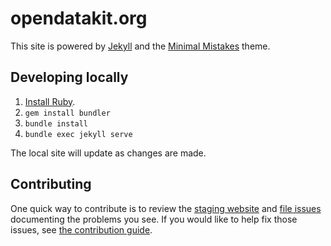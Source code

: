 # opendatakit.org

This site is powered by [Jekyll](https://jekyllrb.com) and the [Minimal Mistakes](https://mmistakes.github.io/minimal-mistakes/) theme.

## Developing locally
1. [Install Ruby](https://www.ruby-lang.org/en/documentation/installation/). 
1. `gem install bundler`
1. `bundle install`
1. `bundle exec jekyll serve`

The local site will update as changes are made.

## Contributing

One quick way to contribute is to review the [staging website](http://staging.opendatakit.org) and [file issues](https://github.com/opendatakit/website/issues) documenting the problems you see. If you would like to help fix those issues, see [the contribution guide](CONTRIBUTING.md).
